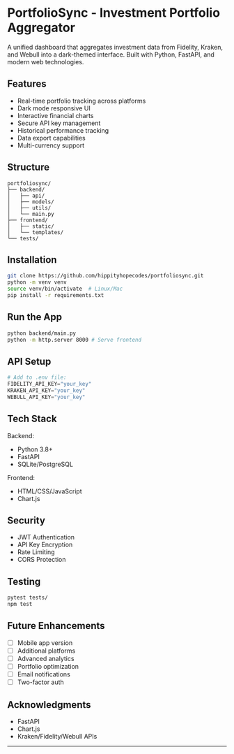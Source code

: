# PortfolioSync - Investment Portfolio Aggregator

A unified dashboard that aggregates investment data from Fidelity, Kraken, and Webull into a dark-themed interface. Built with Python, FastAPI, and modern web technologies.

## Features

- Real-time portfolio tracking across platforms
- Dark mode responsive UI 
- Interactive financial charts
- Secure API key management
- Historical performance tracking
- Data export capabilities
- Multi-currency support

## Structure
```
portfoliosync/
├── backend/
│   ├── api/
│   ├── models/
│   ├── utils/
│   └── main.py
├── frontend/
│   ├── static/
│   └── templates/
└── tests/
```

## Installation
```bash
git clone https://github.com/hippityhopecodes/portfoliosync.git
python -m venv venv
source venv/bin/activate  # Linux/Mac
pip install -r requirements.txt
```

## Run the App
```bash 
python backend/main.py
python -m http.server 8000 # Serve frontend
```

## API Setup
```python
# Add to .env file:
FIDELITY_API_KEY="your_key"
KRAKEN_API_KEY="your_key"
WEBULL_API_KEY="your_key"
```

## Tech Stack

Backend:
- Python 3.8+
- FastAPI
- SQLite/PostgreSQL

Frontend:  
- HTML/CSS/JavaScript
- Chart.js

## Security
- JWT Authentication
- API Key Encryption
- Rate Limiting
- CORS Protection

## Testing
```bash
pytest tests/
npm test
```

## Future Enhancements
- [ ] Mobile app version
- [ ] Additional platforms
- [ ] Advanced analytics
- [ ] Portfolio optimization
- [ ] Email notifications
- [ ] Two-factor auth

## Acknowledgments
- FastAPI
- Chart.js
- Kraken/Fidelity/Webull APIs

---